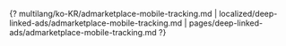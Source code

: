 {? multilang/ko-KR/admarketplace-mobile-tracking.md | localized/deep-linked-ads/admarketplace-mobile-tracking.md | pages/deep-linked-ads/admarketplace-mobile-tracking.md ?}
